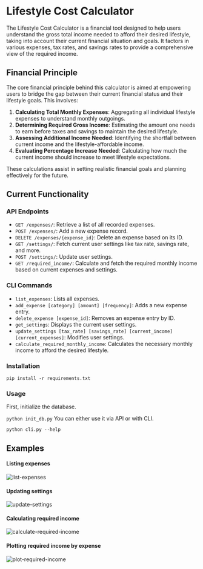 # Lifestyle Cost Calculator

The Lifestyle Cost Calculator is a financial tool designed to help users understand the gross total income needed to afford their desired lifestyle, taking into account their current financial situation and goals. It factors in various expenses, tax rates, and savings rates to provide a comprehensive view of the required income.

## Financial Principle

The core financial principle behind this calculator is aimed at empowering users to bridge the gap between their current financial status and their lifestyle goals. This involves:

1. **Calculating Total Monthly Expenses**: Aggregating all individual lifestyle expenses to understand monthly outgoings.
2. **Determining Required Gross Income**: Estimating the amount one needs to earn before taxes and savings to maintain the desired lifestyle.
3. **Assessing Additional Income Needed**: Identifying the shortfall between current income and the lifestyle-affordable income.
4. **Evaluating Percentage Increase Needed**: Calculating how much the current income should increase to meet lifestyle expectations.

These calculations assist in setting realistic financial goals and planning effectively for the future.

## Current Functionality

### API Endpoints

- `GET /expenses/`: Retrieve a list of all recorded expenses.
- `POST /expenses/`: Add a new expense record.
- `DELETE /expenses/{expense_id}`: Delete an expense based on its ID.
- `GET /settings/`: Fetch current user settings like tax rate, savings rate, and more.
- `POST /settings/`: Update user settings.
- `GET /required_income/`: Calculate and fetch the required monthly income based on current expenses and settings.

### CLI Commands

- `list_expenses`: Lists all expenses.
- `add_expense [category] [amount] [frequency]`: Adds a new expense entry.
- `delete_expense [expense_id]`: Removes an expense entry by ID.
- `get_settings`: Displays the current user settings.
- `update_settings [tax_rate] [savings_rate] [current_income] [current_expenses]`: Modifies user settings.
- `calculate_required_monthly_income`: Calculates the necessary monthly income to afford the desired lifestyle.

### Installation

`pip install -r requirements.txt`

### Usage

First, initialize the database.

`python init_db.py`
You can either use it via API or with CLI.

`python cli.py --help`

## Examples

#### Listing expenses
![list-expenses](https://github.com/adrian-em/lifestyle-cost-designer/assets/650616/9007d212-cfbd-4d38-af5a-409a53aecfc6) 

#### Updating settings
![update-settings](https://github.com/adrian-em/lifestyle-cost-designer/assets/650616/a4e1ce43-f827-435e-8e17-9875d3d10968)

#### Calculating required income
![calculate-required-income](https://github.com/adrian-em/lifestyle-cost-designer/assets/650616/8f3b7c33-7559-436c-99d2-96e85907ef51)

#### Plotting required income by expense
![plot-required-income](https://github.com/adrian-em/lifestyle-cost-designer/assets/650616/1f4a4f5f-e854-46ae-9db3-5df5b9dd741a)

